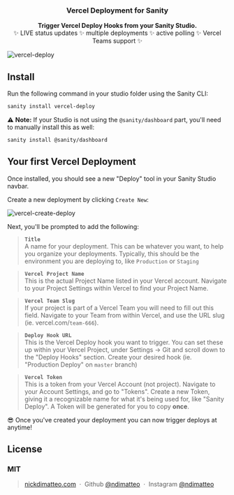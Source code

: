 <h3 align="center">
  Vercel Deployment for Sanity
</h3>
<p align="center">
  <strong>Trigger Vercel Deploy Hooks from your Sanity Studio.</strong><br />
✨ LIVE status updates ✨ multiple deployments ✨ active polling ✨ Vercel Teams support ✨
</p>

![vercel-deploy](https://user-images.githubusercontent.com/737188/101732948-047c0080-3a8c-11eb-9c07-777cfe10fa82.gif)

## Install

Run the following command in your studio folder using the Sanity CLI:

```sh
sanity install vercel-deploy
```

⚠️ **Note:** If your Studio is not using the `@sanity/dashboard` part, you'll need to manually install this as well:

```sh
sanity install @sanity/dashboard
```

## Your first Vercel Deployment
Once installed, you should see a new "Deploy" tool in your Sanity Studio navbar.

Create a new deployment by clicking `Create New`:

![vercel-create-deploy](https://user-images.githubusercontent.com/737188/101733617-275ae480-3a8d-11eb-9ce7-3e091be62779.png)

Next, you'll be prompted to add the following:

> **`Title`**<br />
> A name for your deployment. This can be whatever you want, to help you organize your deployments. Typically, this should be the environment you are deploying to, like `Production` or `Staging`

> **`Vercel Project Name`**<br />
> This is the actual Project Name listed in your Vercel account. Navigate to your Project Settings within Vercel to find your Project Name.

> **`Vercel Team Slug`**<br />
> If your project is part of a Vercel Team you will need to fill out this field. Navigate to your Team from within Vercel, and use the URL slug (ie. vercel.com/`team-666`).


> **`Deploy Hook URL`**<br />
> This is the Vercel Deploy hook you want to trigger. You can set these up within your Vercel Project, under Settings -> Git and scroll down to the "Deploy Hooks" section. Create your desired hook (ie. "Production Deploy" on `master` branch)

> **`Vercel Token`**<br />
> This is a token from your Vercel Account (not project). Navigate to your Account Settings, and go to "Tokens". Create a new Token, giving it a recognizable name for what it's being used for, like "Sanity Deploy". A Token will be generated for you to copy **once**.

😎 Once you've created your deployment you can now trigger deploys at anytime!

## License

### MIT
> [nickdimatteo.com](https://nickdimatteo.com) &nbsp;&middot;&nbsp;
> Github [@ndimatteo](https://github.com/ndimatteo) &nbsp;&middot;&nbsp;
> Instagram [@ndimatteo](https://instagram.com/ndimatteo)
